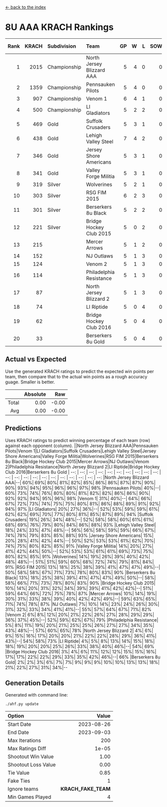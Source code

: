 [<- back to the index](readme.md)
# 8U AAA KRACH Rankings
Rank|KRACH|Subdivision|Team|GP|W|L|SOW|SOL|T|SoS|Exp Wins|Win Diff
---:|---:|:---|:---|---:|---:|---:|---:|---:|---:|---:|---:|---:
1|2015|Championship|North Jersey Blizzard AAA|5|4|0|0|0|1|396|4.8|-0.0
2|1359|Championship|Pennsauken Pilots|5|4|0|0|0|1|245|4.8|-0.0
3|907|Championship|Venom 1|6|4|1|0|0|1|537|4.8|-0.0
4|500|Championship|LI Gladiators|5|2|2|0|0|1|843|2.8|-0.0
5|469|Gold|Suffolk Crusaders|5|3|1|0|0|1|232|3.9|0.0
6|438|Gold|Lehigh Valley Steel|7|4|2|0|0|1|320|4.9|0.0
7|346|Gold|Jersey Shore Americans|5|3|1|0|0|1|199|3.9|0.0
8|341|Gold|Valley Forge Militia|5|3|1|0|0|1|193|3.9|0.0
9|319|Silver|Wolverines|5|2|1|0|0|2|234|3.7|0.0
10|303|Silver|RSG FIM 2015|6|2|3|0|0|1|462|2.9|0.0
11|301|Silver|Berserkers 8u Black|5|2|2|0|0|1|390|2.9|0.0
12|221|Silver|Bridge Hockey Club 2015|5|0|2|0|0|3|837|2.5|-0.0
13|215||Mercer Arrows|5|1|2|0|0|2|324|2.7|-0.0
14|152||NJ Outlaws|5|1|3|0|0|1|572|1.9|0.0
15|124||Venom 2|5|1|3|0|0|1|304|1.9|0.0
16|114||Philadelphia Resistance|5|1|3|0|0|1|398|1.9|0.0
17|87||North Jersey Blizzard 2|5|1|3|0|0|1|277|1.9|0.0
18|74||LI Riptide|5|0|4|0|0|1|942|0.8|-0.0
19|62||Bridge Hockey Club 2016|5|0|4|0|0|1|383|0.9|0.0
20|33||Berserkers 8u Gold|5|0|4|0|0|1|233|0.9|0.0

## Actual vs Expected
Use the generated KRACH ratings to predict the expected win points per team, then compare that to the actual win points as a rough accuracy guage. Smaller is better.

||Absolute|Raw
|---:|---:|---:
|Total|0.00|-0.00
|Avg|0.00|-0.00

## Predictions
Uses KRACH ratings to predict winning percentage of each team (row) against each opponent (column).
||North Jersey Blizzard AAA|Pennsauken Pilots|Venom 1|LI Gladiators|Suffolk Crusaders|Lehigh Valley Steel|Jersey Shore Americans|Valley Forge Militia|Wolverines|RSG FIM 2015|Berserkers 8u Black|Bridge Hockey Club 2015|Mercer Arrows|NJ Outlaws|Venom 2|Philadelphia Resistance|North Jersey Blizzard 2|LI Riptide|Bridge Hockey Club 2016|Berserkers 8u Gold
| --: | --: | --: | --: | --: | --: | --: | --: | --: | --: | --: | --: | --: | --: | --: | --: | --: | --: | --: | --: | --: 
|North Jersey Blizzard AAA|--| 60%| 69%| 80%| 81%| 82%| 85%| 86%| 86%| 87%| 87%| 90%| 90%| 93%| 94%| 95%| 96%| 96%| 97%| 98%
|Pennsauken Pilots| 40%|--| 60%| 73%| 74%| 76%| 80%| 80%| 81%| 82%| 82%| 86%| 86%| 90%| 92%| 92%| 94%| 95%| 96%| 98%
|Venom 1| 31%| 40%|--| 64%| 66%| 67%| 72%| 73%| 74%| 75%| 75%| 80%| 81%| 86%| 88%| 89%| 91%| 92%| 94%| 97%
|LI Gladiators| 20%| 27%| 36%|--| 52%| 53%| 59%| 59%| 61%| 62%| 62%| 69%| 70%| 77%| 80%| 81%| 85%| 87%| 89%| 94%
|Suffolk Crusaders| 19%| 26%| 34%| 48%|--| 52%| 58%| 58%| 60%| 61%| 61%| 68%| 69%| 76%| 79%| 80%| 84%| 86%| 88%| 93%
|Lehigh Valley Steel| 18%| 24%| 33%| 47%| 48%|--| 56%| 56%| 58%| 59%| 59%| 66%| 67%| 74%| 78%| 79%| 83%| 85%| 88%| 93%
|Jersey Shore Americans| 15%| 20%| 28%| 41%| 42%| 44%|--| 50%| 52%| 53%| 53%| 61%| 62%| 70%| 74%| 75%| 80%| 82%| 85%| 91%
|Valley Forge Militia| 14%| 20%| 27%| 41%| 42%| 44%| 50%|--| 52%| 53%| 53%| 61%| 61%| 69%| 73%| 75%| 80%| 82%| 85%| 91%
|Wolverines| 14%| 19%| 26%| 39%| 40%| 42%| 48%| 48%|--| 51%| 51%| 59%| 60%| 68%| 72%| 74%| 79%| 81%| 84%| 91%
|RSG FIM 2015| 13%| 18%| 25%| 38%| 39%| 41%| 47%| 47%| 49%|--| 50%| 58%| 58%| 67%| 71%| 73%| 78%| 80%| 83%| 90%
|Berserkers 8u Black| 13%| 18%| 25%| 38%| 39%| 41%| 47%| 47%| 49%| 50%|--| 58%| 58%| 66%| 71%| 73%| 78%| 80%| 83%| 90%
|Bridge Hockey Club 2015| 10%| 14%| 20%| 31%| 32%| 34%| 39%| 39%| 41%| 42%| 42%|--| 51%| 59%| 64%| 66%| 72%| 75%| 78%| 87%
|Mercer Arrows| 10%| 14%| 19%| 30%| 31%| 33%| 38%| 39%| 40%| 42%| 42%| 49%|--| 59%| 63%| 65%| 71%| 74%| 78%| 87%
|NJ Outlaws|  7%| 10%| 14%| 23%| 24%| 26%| 30%| 31%| 32%| 33%| 34%| 41%| 41%|--| 55%| 57%| 64%| 67%| 71%| 82%
|Venom 2|  6%|  8%| 12%| 20%| 21%| 22%| 26%| 27%| 28%| 29%| 29%| 36%| 37%| 45%|--| 52%| 59%| 62%| 67%| 79%
|Philadelphia Resistance|  5%|  8%| 11%| 19%| 20%| 21%| 25%| 25%| 26%| 27%| 27%| 34%| 35%| 43%| 48%|--| 57%| 60%| 65%| 78%
|North Jersey Blizzard 2|  4%|  6%|  9%| 15%| 16%| 17%| 20%| 20%| 21%| 22%| 22%| 28%| 29%| 36%| 41%| 43%|--| 54%| 58%| 73%
|LI Riptide|  4%|  5%|  8%| 13%| 14%| 15%| 18%| 18%| 19%| 20%| 20%| 25%| 26%| 33%| 38%| 40%| 46%|--| 54%| 69%
|Bridge Hockey Club 2016|  3%|  4%|  6%| 11%| 12%| 12%| 15%| 15%| 16%| 17%| 17%| 22%| 22%| 29%| 33%| 35%| 42%| 46%|--| 66%
|Berserkers 8u Gold|  2%|  2%|  3%|  6%|  7%|  7%|  9%|  9%|  9%| 10%| 10%| 13%| 13%| 18%| 21%| 22%| 27%| 31%| 34%|--

## Generation Details

Generated with command line:
```
./ahf.py update
```

| Option | Value |
| :----- | ----: |
| Start Date | 2023-08-26 |
| End Date | 2023-09-03 |
| Max Iterations | 200 |
| Max Ratings Diff | 1e-05 |
| Shootout Win Value | 1.00 |
| Shootout Loss Value | 0.00 |
| Tie Value | 0.85 |
| Fake Ties | 1 |
| Ignore teams | __KRACH_FAKE_TEAM__ |
| Min Games Played | 4 |

